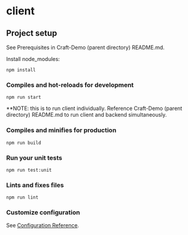 # client

## Project setup

See Prerequisites in Craft-Demo (parent directory) README.md.

Install node_modules:

```
npm install
```

### Compiles and hot-reloads for development

```
npm run start
```
**NOTE: this is to run client individually. Reference Craft-Demo (parent directory) README.md to run client and backend simultaneously.

### Compiles and minifies for production
```
npm run build
```

### Run your unit tests
```
npm run test:unit
```

### Lints and fixes files
```
npm run lint
```

### Customize configuration
See [Configuration Reference](https://cli.vuejs.org/config/).
